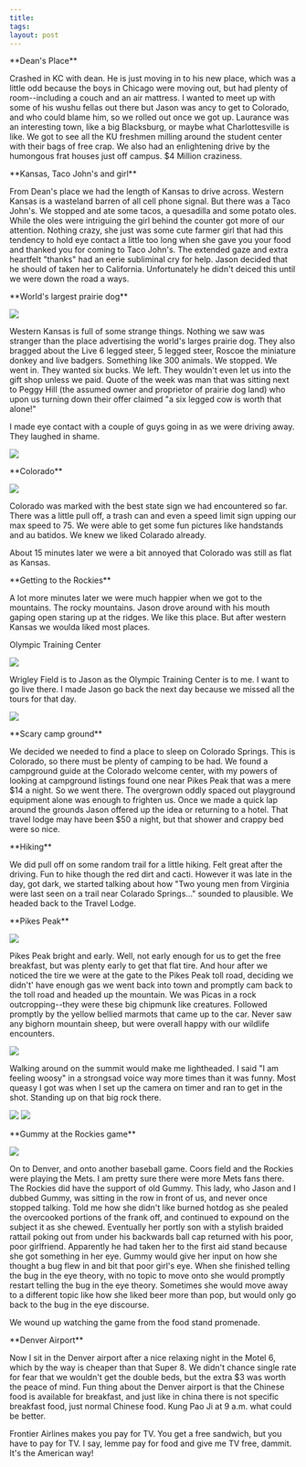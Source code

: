 ```yaml
---
title:
tags:
layout: post
---
```

\*\*Dean's Place\*\*

Crashed in KC with dean.  He is just moving in to his new place, which was a little odd because the boys in Chicago were moving out, but had plenty of room--including a couch and an air mattress.  I wanted to meet up with some of his wushu fellas out there but Jason was ancy to get to Colorado, and who could blame him, so we rolled out once we got up.  Laurance was an interesting town, like a big Blacksburg, or maybe what Charlottesville is like. We got to see all the KU freshmen milling around the student center with their bags of free crap. We also had an enlightening drive by the humongous frat houses just off campus.  $4 Million craziness.

\*\*Kansas, Taco John's and girl\*\*

From Dean's place we had the length of Kansas to drive across.  Western Kansas is a wasteland barren of all cell phone signal.  But there was a Taco John's.  We stopped and ate some tacos, a quesadilla and some potato oles.  While the oles were intriguing the girl behind the counter got more of our attention.  Nothing crazy, she just was some cute farmer girl that had this tendency to hold eye contact a little too long when she gave you your food and thanked you for coming to Taco John's. The extended gaze and extra heartfelt "thanks" had an eerie subliminal cry for help.  Jason decided that he should of taken her to California.  Unfortunately he didn't deiced this until we were down the road a ways.

\*\*World's largest prairie dog\*\*

<img src="http://fuzzymonk.com/photos/blog/image/595/prairiedogtown.jpg" />

Western Kansas is full of some strange things.  Nothing we saw was stranger than the place advertising the world's larges prairie dog.  They also bragged about the Live 6 legged steer, 5 legged steer, Roscoe the miniature donkey and live badgers. Something like 300 animals.  We stopped.  We went in.  They wanted six bucks.  We left.  They wouldn't even let us into the gift shop unless we paid.  Quote of the week was man that was sitting next to Peggy Hill (the assumed owner and proprietor of prairie dog land) who upon us turning down their offer claimed "a six legged cow is worth that alone!"

I made eye contact with a couple of guys going in as we were driving away.  They laughed in shame.

<img src="http://fuzzymonk.com/photos/blog/image/595/prairiedogtown2.jpg" />

\*\*Colorado\*\*

<img src="http://fuzzymonk.com/photos/blog/image/595/coloradobatido.jpg" />

Colorado was marked with the best state sign we had encountered so far.  There was a little pull off, a trash can and even a speed limit sign upping our max speed to 75.  We were able to get some fun pictures like handstands and au batidos. We knew we liked Colarado already.

About 15 minutes later we were a bit annoyed that Colorado was still as flat as Kansas.

\*\*Getting to the Rockies\*\*

A lot more minutes later we were much happier when we got to the mountains.  The rocky mountains.  Jason drove around with his mouth gaping open staring up at the ridges.  We like this place.  But after western Kansas we woulda liked most places.

Olympic Training Center

<img src="http://fuzzymonk.com/photos/blog/image/595/coloradootc.jpg" />

Wrigley Field is to Jason as the Olympic Training Center is to me.  I want to go live there.  I made Jason go back the next day because we missed all the tours for that day.

<img src="http://fuzzymonk.com/photos/blog/image/595/coloradootc2.jpg" />

\*\*Scary camp ground\*\*

We decided we needed to find a place to sleep on Colorado Springs.  This is Colorado, so there must be plenty of camping to be had.  We found a campground guide at the Colorado welcome center, with my powers of looking at campground listings found one near Pikes Peak that was a mere $14 a night.  So we went there.  The overgrown oddly spaced out playground equipment alone was enough to frighten us.  Once we made a quick lap around the grounds Jason offered up the idea or returning to a hotel.  That travel lodge may have been $50 a night, but that shower and crappy bed were so nice.

\*\*Hiking\*\*

We did pull off on some random trail for a little hiking.  Felt great after the driving.  Fun to hike though the red dirt and cacti.  However it was late in the day, got dark, we started talking about how "Two young men from Virginia were last seen on a trail near Colarado Springs..." sounded to plausible.  We headed back to the Travel Lodge.

\*\*Pikes Peak\*\*

<img src="http://fuzzymonk.com/photos/blog/image/595/coloradoflattire.jpg" />

Pikes Peak bright and early.  Well, not early enough for us to get the free breakfast, but was plenty early to get that flat tire.  And hour after we noticed the tire we were at the gate to the Pikes Peak toll road, deciding we didn't' have enough gas we went back into town and promptly cam back to the toll road and headed up the mountain. We was Picas in a rock outcropping--they were these big chipmunk like creatures.  Followed promptly by the yellow bellied marmots that came up to the car.  Never saw any bighorn mountain sheep, but were overall happy with our wildlife encounters.

<img src="http://fuzzymonk.com/photos/blog/image/595/coloradopica.jpg" />

Walking around on the summit would make me lightheaded.  I said  "I am feeling woosy" in a strongsad voice way more times than it was funny.  Most queasy I got was when I set up the camera on timer and ran to get in the shot.  Standing up on that big rock there.

<img src="http://fuzzymonk.com/photos/blog/image/595/pikespeakrock.jpg" />

<img src="http://fuzzymonk.com/photos/blog/image/595/pikespeaksign.jpg" />

\*\*Gummy at the Rockies game\*\*

<img src="http://fuzzymonk.com/photos/blog/image/595/rockiesgame.jpg" />

On to Denver, and onto another baseball game.  Coors field and the Rockies were playing the Mets.  I am pretty sure there were more Mets fans there. The Rockies did have the support of old Gummy.  This lady, who Jason and I dubbed Gummy, was sitting in the row in front of us, and never once stopped talking. Told me how she didn't like burned hotdog as she pealed the overcooked portions of the frank off, and continued to expound on the subject it as she chewed.   Eventually her portly son with a stylish braided rattail poking out from under his backwards ball cap returned with his poor, poor girlfriend.  Apparently he had taken her to the first aid stand because she got something in her eye. Gummy would give her input on how she thought a bug flew in and bit that poor girl's eye.  When she finished telling the bug in the eye theory, with no topic to move onto she would promptly restart telling the bug in the eye theory.  Sometimes she would move away to a different topic like how she liked beer more than pop, but would only go back to the bug in the eye discourse.

We wound up watching the game from the food stand promenade.

\*\*Denver Airport\*\*

Now I sit in the Denver airport after a nice relaxing night in the Motel 6, which by the way is cheaper than that Super 8. We didn't chance single rate for fear that we wouldn't get the double beds, but the extra $3 was worth the peace of mind.  Fun thing about the Denver airport is that the Chinese food is available for breakfast, and just like in china there is not specific breakfast food, just normal Chinese food.  Kung Pao Ji at 9 a.m. what could be better.

Frontier Airlines makes you pay for TV.  You get a free sandwich, but you have to pay for TV.  I say, lemme pay for food and give me TV free, dammit.  It's the American way!


